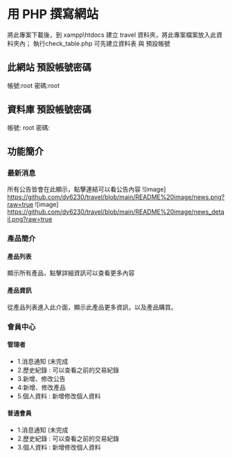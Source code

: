 # 用 PHP 撰寫網站
將此專案下載後，到 xampp\htdocs 建立 travel 資料夾，將此專案檔案放入此資料夾內；
執行check_table.php 可先建立資料表 與 預設帳號


## 此網站 預設帳號密碼
帳號:root
密碼:root

## 資料庫 預設帳號密碼
帳號: root
密碼: 

## 功能簡介

### 最新消息
所有公告皆會在此顯示，點擊連結可以看公告內容
![image] https://github.com/dv6230/travel/blob/main/README%20image/news.png?raw=true
![image] https://github.com/dv6230/travel/blob/main/README%20image/news_detail.png?raw=true

### 產品簡介

#### 產品列表
顯示所有產品，點擊詳細資訊可以查看更多內容

#### 產品資訊
從產品列表進入此介面，顯示此產品更多資訊，以及產品購買。


### 會員中心

#### 管理者

* 1.消息通知 (未完成
* 2.歷史紀錄 : 可以查看之前的交易紀錄
* 3.新增、修改公告
* 4:新增、修改產品 
* 5.個人資料 : 新增修改個人資料

#### 普通會員

* 1.消息通知 (未完成
* 2.歷史紀錄 : 可以查看之前的交易紀錄
* 3.個人資料 : 新增修改個人資料
